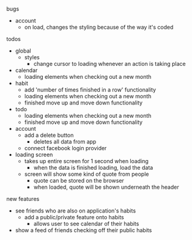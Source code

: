 bugs

- account
  - on load, changes the styling because of the way it's coded

todos

- global
  - styles
    - change cursor to loading whenever an action is taking place
- calendar
  - loading elements when checking out a new month
- habit
  - add 'number of times finished in a row' functionality
  - loading elements when checking out a new month
  - finished move up and move down functionality
- todo
  - loading elements when checking out a new month
  - finished move up and move down functionality
- account
  - add a delete button
    - deletes all data from app
  - connect facebook login provider
- loading screen
  - takes up entire screen for 1 second when loading
    - when the data is finished loading, load the data
  - screen will show some kind of quote from people
    - quote can be stored on the browser
    - when loaded, quote will be shown underneath the header

new features

- see friends who are also on application's habits
  - add a public/private feature onto habits
    - allows user to see calendar of their habits
- show a feed of friends checking off their public habits
